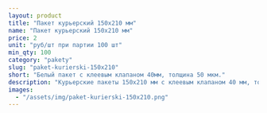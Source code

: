 ```yaml
---
layout: product
title: "Пакет курьерский 150х210 мм"
name: "Пакет курьерский 150x210 мм"
price: 2
unit: "руб/шт при партии 100 шт"
min_qty: 100
category: "pakety"
slug: "paket-kurierski-150x210"
short: "Белый пакет с клеевым клапаном 40мм, толщина 50 мкм."
description: "Курьерские пакеты 150х210 мм с клеевым клапаном 40 мм, толщина 50 мкм. Прочные упаковочные пакеты для отправки и доставки товаров. Купить оптом в Екатеринбурге с доставкой по России."
images:
  - "/assets/img/paket-kurierski-150x210.png"
---
```

